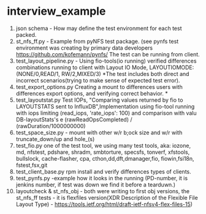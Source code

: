 # interview_example
1. json schema - How may define the test environment for each test packed.
2. st_nfs_ff.py - Example from pyNFS test package. (see pynfs test environment was creating by primary data developers https://github.com/kofemann/pynfs/ The test can be running from client.
3. test_layout_pipeline.py - Using fio-tools(io running) verified differences combinations running to client with Layout IO Mode, LAYOUTIOMODE:(NONE/0,READ/1, RW/2,MIXED/3) *The test includes both direct and incorrect scenarios(trying to make sense of expected test error). 
 4. test_export_options.py  Creating a mount to differences users with differences export options, and verifying correct behavior.  *
 5. test_layoutstat.py  Test IOPs, "Comparing values returned by fio to LAYOUTSTATS sent to InfluxDB",Implementation using fio-tool running with iops limiting (read_iops, 'rate_iops': 100) and comparison with valu DB-layoutStats's e (rawReadOpsCompleted) / (rawDuration/1000000000)
6. test_space_size.py  - mount with other w/r b;ock size and w/r with truncate_down/up and hole_(s)
7. test_fio.py one of the test tool, we using many test tools, aka: iozone, md, nfstest, pdshare, shradm, smbtorture, specsfs, tonverf, xfstools, bullslock, cache-flasher, cpa, cthon,dd,dft,dmanager,fio, fiowin,fsi18n, fstest,fsx,git
8. test_client_base.py   rpm install and verify differences types of clients.
9. test_pynfs.py  -example how it looks in the running (PD-number, it is jenkins number, if test was down we find it before a tearduwn.)
10. layoutcheck & st_nfs_obj - both were writing to first obj versions, the st_nfs_ff tests  - it is flexfiles version(XDR Description of the Flexible File Layout Type)  - https://tools.ietf.org/html/draft-ietf-nfsv4-flex-files-15)
